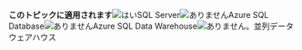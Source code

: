 <Token>**このトピックに適用されます**![はい](media/yes.png)SQL Server![ありません](media/no.png)Azure SQL Database![ありません](media/no.png)Azure SQL Data Warehouse![ありません](media/no.png)。並列データ ウェアハウス</Token>

